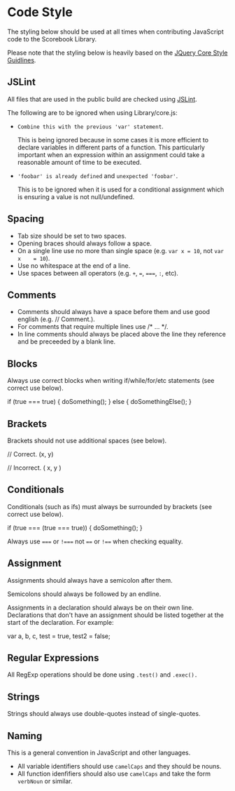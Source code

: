# Code Style
The styling below should be used at all times when contributing JavaScript code to the Scorebook Library.

Please note that the styling below is heavily based on the [JQuery Core Style Guidlines](http://docs.jquery.com/JQuery_Core_Style_Guidelines "JQuery Core Style Guidlines").

## JSLint
All files that are used in the public build are checked using [JSLint](http://www.jslint.com/ "JSLint").

The following are to be ignored when using Library/core.js:
* `Combine this with the previous 'var' statement`.

  This is being ignored because in some cases it is more efficient to declare variables in different parts of a function. This particularly important when an expression within an assignment could take a reasonable amount of time to be executed.

* `'foobar' is already defined` and `unexpected 'foobar'`.

  This is to be ignored when it is used for a conditional assignment which is ensuring a value is not null/undefined.

## Spacing
* Tab size should be set to two spaces.
* Opening braces should always follow a space.
* On a single line use no more than single space (e.g. `var x = 10`, not `var x    = 10`).
* Use no whitespace at the end of a line.
* Use spaces between all operators (e.g. `+`, `=`, `===`, `:`, etc).

## Comments
* Comments should always have a space before them and use good english (e.g. // Comment.).
* For comments that require multiple lines use /* ... */.
* In line comments should always be placed above the line they reference and be preceeded by a blank line.

## Blocks
Always use correct blocks when writing if/while/for/etc statements (see correct use below).

  if (true === true) {
    doSomething();
  }
  else {
    doSomethingElse();
  }

## Brackets
Brackets should not use additional spaces (see below).

  // Correct.
  (x, y)

  // Incorrect.
  ( x, y )

## Conditionals
Conditionals (such as ifs) must always be surrounded by brackets (see correct use below).

  if (true === (true === true)) {
    doSomething();
  }

Always use `===` or `!===` not `==` or `!==` when checking equality.

## Assignment
Assignments should always have a semicolon after them.

Semicolons should always be followed by an endline.

Assignments in a declaration should always be on their own line. Declarations that don't have an assignment should be listed together at the start of the declaration. For example:

  var a, b, c,
    test = true,
    test2 = false;

## Regular Expressions
All RegExp operations should be done using `.test()` and `.exec().`

## Strings
Strings should always use double-quotes instead of single-quotes.

## Naming
This is a general convention in JavaScript and other languages.
* All variable identifiers should use `camelCaps` and they should be nouns.
* All function idenfifiers should also use `camelCaps` and take the form `verbNoun` or similar.
